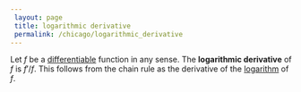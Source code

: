 ```yaml
---
 layout: page
 title: logarithmic derivative
 permalink: /chicago/logarithmic_derivative
---
```

Let $f$ be a [differentiable](https://mathgloss.github.io/MathGloss/chicago/differentiable) function in any sense. The **logarithmic derivative** of $f$ is $f'/f$. This follows from the chain rule as the derivative of the [logarithm](https://mathgloss.github.io/MathGloss/chicago/logarithm) of $f$. 